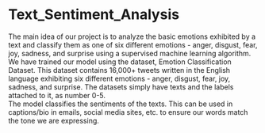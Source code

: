 # Text_Sentiment_Analysis
The main idea of our project is to analyze the basic emotions exhibited by a text and classify them as one of six different emotions - anger, disgust, fear, joy, sadness, and surprise using a supervised machine learning algorithm. We have trained our model using the dataset, Emotion Classification Dataset. This dataset contains 16,000+ tweets written in the English language exhibiting six different emotions - anger, disgust, fear, joy, sadness, and surprise. The datasets simply have texts and the labels attached to it, as number 0-5.  
The model classifies the sentiments of the texts. This can be used in captions/bio in emails, social media sites, etc. to ensure our words match the tone we are expressing. 
